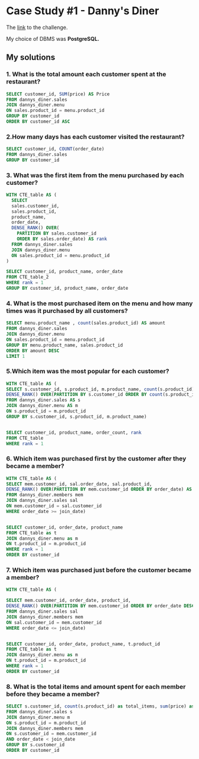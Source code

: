 # Case Study #1 - Danny's Diner

The [link](https://8weeksqlchallenge.com/case-study-1/) to the challenge.

My choice of DBMS was **PostgreSQL.**

## My solutions

### 1. What is the total amount each customer spent at the restaurant?

````sql
SELECT customer_id, SUM(price) AS Price
FROM dannys_diner.sales 
JOIN dannys_diner.menu 
ON sales.product_id = menu.product_id
GROUP BY customer_id
ORDER BY customer_id ASC
````

### 2.How many days has each customer visited the restaurant?

````sql
SELECT customer_id, COUNT(order_date)
FROM dannys_diner.sales 
GROUP BY customer_id
````

### 3. What was the first item from the menu purchased by each customer?
````sql
WITH CTE_table AS (
  SELECT
  sales.customer_id, 
  sales.product_id, 
  product_name, 
  order_date,
  DENSE_RANK() OVER(
    PARTITION BY sales.customer_id
    ORDER BY sales.order_date) AS rank
  FROM dannys_diner.sales
  JOIN dannys_diner.menu
  ON sales.product_id = menu.product_id
)

SELECT customer_id, product_name, order_date
FROM CTE_table_2
WHERE rank = 1
GROUP BY customer_id, product_name, order_date
````

### 4. What is the most purchased item on the menu and how many times was it purchased by all customers?
````sql
SELECT menu.product_name , count(sales.product_id) AS amount
FROM dannys_diner.sales
JOIN dannys_diner.menu
ON sales.product_id = menu.product_id
GROUP BY menu.product_name, sales.product_id
ORDER BY amount DESC
LIMIT 1
````

### 5.Which item was the most popular for each customer?
````sql
WITH CTE_table AS (
SELECT s.customer_id, s.product_id, m.product_name, count(s.product_id) AS order_count,
DENSE_RANK() OVER(PARTITION BY s.customer_id ORDER BY count(s.product_id) desc) AS rank
FROM dannys_diner.sales AS s
JOIN dannys_diner.menu AS m
ON s.product_id = m.product_id
GROUP BY s.customer_id, s.product_id, m.product_name)


SELECT customer_id, product_name, order_count, rank
FROM CTE_table
WHERE rank = 1
````

### 6. Which item was purchased first by the customer after they became a member?
````sql
WITH CTE_table AS (
SELECT mem.customer_id, sal.order_date, sal.product_id,
DENSE_RANK() OVER(PARTITION BY mem.customer_id ORDER BY order_date) AS rank
FROM dannys_diner.members mem
JOIN dannys_diner.sales sal
ON mem.customer_id = sal.customer_id
WHERE order_date >= join_date)


SELECT customer_id, order_date, product_name
FROM CTE_table as t
JOIN dannys_diner.menu as m
ON t.product_id = m.product_id
WHERE rank = 1
ORDER BY customer_id
````

### 7. Which item was purchased just before the customer became a member?
````sql
WITH CTE_table AS (

SELECT mem.customer_id, order_date, product_id,
DENSE_RANK() OVER(PARTITION BY mem.customer_id ORDER BY order_date DESC) AS rank
FROM dannys_diner.sales sal
JOIN dannys_diner.members mem
ON sal.customer_id = mem.customer_id
WHERE order_date <= join_date)


SELECT customer_id, order_date, product_name, t.product_id
FROM CTE_table as t
JOIN dannys_diner.menu as m
ON t.product_id = m.product_id
WHERE rank = 1
ORDER BY customer_id

````

### 8. What is the total items and amount spent for each member before they became a member?
````sql
SELECT s.customer_id, count(s.product_id) as total_items, sum(price) as total_amount
FROM dannys_diner.sales s
JOIN dannys_diner.menu m
ON s.product_id = m.product_id
JOIN dannys_diner.members mem
ON s.customer_id = mem.customer_id
AND order_date < join_date
GROUP BY s.customer_id
ORDER BY customer_id
````
